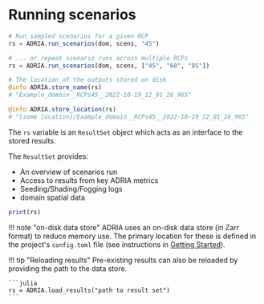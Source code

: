 # Running scenarios

```julia
# Run sampled scenarios for a given RCP
rs = ADRIA.run_scenarios(dom, scens, "45")

# ... or repeat scenario runs across multiple RCPs
rs = ADRIA.run_scenarios(dom, scens, ["45", "60", "85"])

# The location of the outputs stored on disk
@info ADRIA.store_name(rs)
# "Example_domain__RCPs45__2022-10-19_12_01_26_965"

@info ADRIA.store_location(rs)
# "[some location]/Example_domain__RCPs45__2022-10-19_12_01_26_965"
```

The `rs` variable is an `ResultSet` object which acts as an interface to the stored results.

The `ResultSet` provides:
- An overview of scenarios run
- Access to results from key ADRIA metrics
- Seeding/Shading/Fogging logs
- domain spatial data

```julia
print(rs)
```

!!! note "on-disk data store"
    ADRIA uses an on-disk data store (in Zarr format) to reduce memory use.
    The primary location for these is defined in the project's `config.toml` file
    (see instructions in [Getting Started](@ref)).

!!! tip "Reloading results"
    Pre-existing results can also be reloaded by providing the path to the data store.

    ```julia
    rs = ADRIA.load_results("path to result set")
    ```